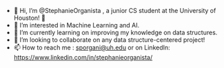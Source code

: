 - 👋 Hi, I’m @StephanieOrganista , a junior CS student at the University of Houston! 🤟
- 👀 I’m interested in Machine Learning and AI.
- 🌱 I’m currently learning on improving my knowledge on data structures.
- 💞️ I’m looking to collaborate on any data structure-centered project!
- 📫 How to reach me : sporgani@uh.edu or on LinkedIn: https://www.linkedin.com/in/stephanieorganista/

<!---
StephanieOrganista/StephanieOrganista is a ✨ special ✨ repository because its `README.md` (this file) appears on your GitHub profile.
You can click the Preview link to take a look at your changes.
--->
